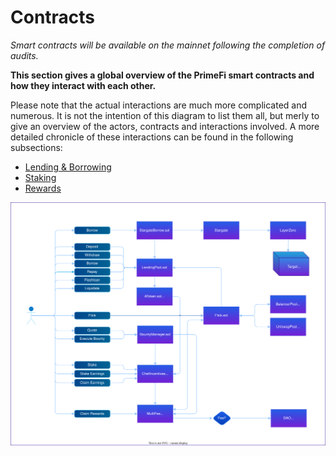 # Contracts

_Smart contracts will be available on the mainnet following the completion of audits._

**This section gives a global overview of the PrimeFi smart contracts and how they interact with each other.**

Please note that the actual interactions are much more complicated and numerous. It is not the intention of this diagram to list them all, but merly to give an overview of the actors, contracts and interactions involved. A more detailed chronicle of these interactions can be found in the following subsections:

- [Lending & Borrowing](contracts/lending-borrowing.md)
- [Staking](contracts/staking.md)
- [Rewards](contracts/rewards.md)

![Contract Highover](contracts/diagrams/contract-overview.drawio.svg)
